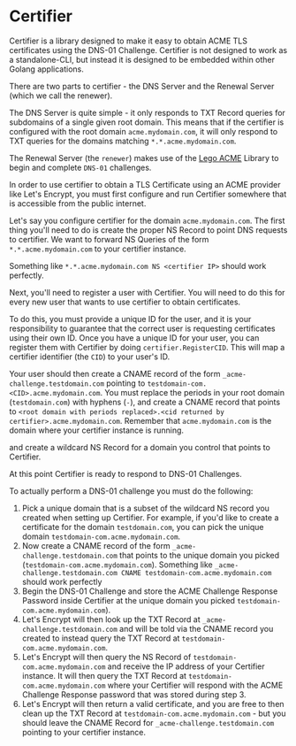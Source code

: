 # Certifier
Certifier is a library designed to make it easy to obtain ACME TLS certificates
using the DNS-01 Challenge. Certifier is not designed to work as a standalone-CLI, but instead
it is designed to be embedded within other Golang applications. 

There are two parts to certifier - the DNS Server and the Renewal Server (which we call the renewer). 

The DNS Server is quite simple - it only responds to TXT Record queries for subdomains of a single given root domain.
This means that if the certifier is configured with the root domain `acme.mydomain.com`, it will only respond to TXT queries
for the domains matching `*.*.acme.mydomain.com`.

The Renewal Server (the `renewer`) makes use of the [Lego ACME](https://go-acme.github.io/lego) Library to begin and complete `DNS-01` challenges.

In order to use certifier to obtain a TLS Certificate using an ACME provider like
Let's Encrypt, you must first configure and run Certifier somewhere that is accessible from
the public internet. 

Let's say you configure certifier for the domain `acme.mydomain.com`. The first thing you'll need to do is create the proper NS Record 
to point DNS requests to certifier. We want to forward NS Queries of the form `*.*.acme.mydomain.com` to your certifier instance.

Something like `*.*.acme.mydomain.com NS <certifier IP>` should work perfectly.

Next, you'll need to register a user with Certifier. You will need to do this for every new user that wants to use certifier to obtain certificates.

To do this, you must provide a unique ID for the user, and it is your responsibility to guarantee that the correct user is requesting certificates using their own ID. 
Once you have a unique ID for your user, you can register them with Certifier by doing `certifier.RegisterCID`. This will map a certifier identifier (the `CID`)
to your user's ID. 

Your user should then create a CNAME record of the form `_acme-challenge.testdomain.com` pointing to `testdomain-com.<CID>.acme.mydomain.com`. You must replace 
the periods in your root domain (`testdomain.com`) with hyphens (`-`), and create a CNAME record that points to `<root domain with periods replaced>.<cid returned by certifier>.acme.mydomain.com`. 
Remember that `acme.mydomain.com` is the domain where your certifier instance is running. 

and create a wildcard NS Record for a domain you control that points to Certifier.


At this point Certifier is ready to respond to DNS-01 Challenges.

To actually perform a DNS-01 challenge you must do the following:
1. Pick a unique domain that is a subset of the wildcard NS record you created when setting up Certifier. For example, if you'd like to create a certificate for the domain `testdomain.com`, you can pick the unique domain `testdomain-com.acme.mydomain.com`.
2. Now create a CNAME record of the form `_acme-challenge.testdomain.com` that points to the unique domain you picked (`testdomain-com.acme.mydomain.com`). Something like `_acme-challenge.testdomain.com CNAME testdomain-com.acme.mydomain.com` should work perfectly
3. Begin the DNS-01 Challenge and store the ACME Challenge Response Password inside Certifier at the unique domain you picked `testdomain-com.acme.mydomain.com`). 
4. Let's Encrypt will then look up the TXT Record at `_acme-challenge.testdomain.com` and will be told via the CNAME record you created to instead query the TXT Record at `testdomain-com.acme.mydomain.com`. 
5. Let's Encrypt will then query the NS Record of `testdomain-com.acme.mydomain.com` and receive the IP address of your Certifier instance. It will then query the TXT Record at `testdomain-com.acme.mydomain.com` where your Certifier will respond with the ACME Challenge Response password that was stored during step 3.
6. Let's Encrypt will then return a valid certificate, and you are free to then clean up the TXT Record at `testdomain-com.acme.mydomain.com` - but you should leave the CNAME Record for `_acme-challenge.testdomain.com` pointing to your certifier instance.
